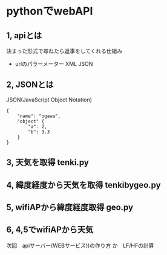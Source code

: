 # pythonでwebAPI

## 1, apiとは
決まった形式で尋ねたら返事をしてくれる仕組み
- urlのパラーメーター XML JSON

## 2, JSONとは
JSON(JavaScript Object Notation)
```
{
    "name": "ogawa",
    "object" {
        "a": 2,
        "b": 3.3
    }
}
```

## 3, 天気を取得 tenki.py
## 4, 緯度経度から天気を取得 tenkibygeo.py
## 5, wifiAPから緯度経度取得 geo.py

## 6, 4,5でwifiAPから天気 



次回　apiサーバー(WEBサービス))の作り方 か　LF/HFの計算
